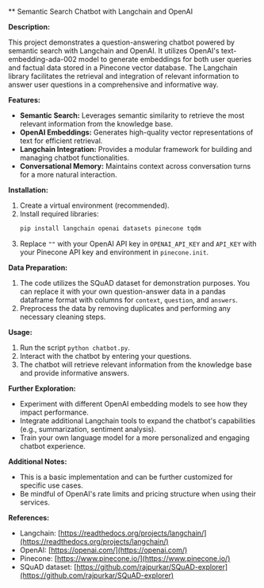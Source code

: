** Semantic Search Chatbot with Langchain and OpenAI

**Description:**

This project demonstrates a question-answering chatbot powered by semantic search with Langchain and OpenAI. It utilizes OpenAI's text-embedding-ada-002 model to generate embeddings for both user queries and factual data stored in a Pinecone vector database. The Langchain library facilitates the retrieval and integration of relevant information to answer user questions in a comprehensive and informative way.

**Features:**

* **Semantic Search:** Leverages semantic similarity to retrieve the most relevant information from the knowledge base.
* **OpenAI Embeddings:** Generates high-quality vector representations of text for efficient retrieval.
* **Langchain Integration:** Provides a modular framework for building and managing chatbot functionalities.
* **Conversational Memory:** Maintains context across conversation turns for a more natural interaction.

**Installation:**

1. Create a virtual environment (recommended).
2. Install required libraries:
   ```bash
   pip install langchain openai datasets pinecone tqdm
   ```
3. Replace `""` with your OpenAI API key in `OPENAI_API_KEY` and `API_KEY` with your Pinecone API key and environment in `pinecone.init`.

**Data Preparation:**

1. The code utilizes the SQuAD dataset for demonstration purposes. You can replace it with your own question-answer data in a pandas dataframe format with columns for `context`, `question`, and `answers`.
2. Preprocess the data by removing duplicates and performing any necessary cleaning steps.

**Usage:**

1. Run the script `python chatbot.py`.
2. Interact with the chatbot by entering your questions.
3. The chatbot will retrieve relevant information from the knowledge base and provide informative answers.

**Further Exploration:**

* Experiment with different OpenAI embedding models to see how they impact performance.
* Integrate additional Langchain tools to expand the chatbot's capabilities (e.g., summarization, sentiment analysis).
* Train your own language model for a more personalized and engaging chatbot experience.

**Additional Notes:**

* This is a basic implementation and can be further customized for specific use cases.
* Be mindful of OpenAI's rate limits and pricing structure when using their services.

**References:**

* Langchain: [https://readthedocs.org/projects/langchain/](https://readthedocs.org/projects/langchain/)
* OpenAI: [https://openai.com/](https://openai.com/)
* Pinecone: [https://www.pinecone.io/](https://www.pinecone.io/)
* SQuAD dataset: [https://github.com/rajpurkar/SQuAD-explorer](https://github.com/rajpurkar/SQuAD-explorer)

